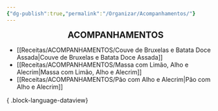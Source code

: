 ```yaml
---
{"dg-publish":true,"permalink":"/Organizar/Acompanhamentos/"}
---
```


<div style="text-align: center;"> <span style="font-size: 20px;"><b>ACOMPANHAMENTOS</b></span> </div>

- [[Receitas/ACOMPANHAMENTOS/Couve de Bruxelas e Batata Doce Assada\|Couve de Bruxelas e Batata Doce Assada]]
- [[Receitas/ACOMPANHAMENTOS/Massa com Limão, Alho e Alecrim\|Massa com Limão, Alho e Alecrim]]
- [[Receitas/ACOMPANHAMENTOS/Pão com Alho e Alecrim\|Pão com Alho e Alecrim]]

{ .block-language-dataview}
